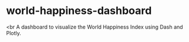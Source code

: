 # world-happiness-dashboard
<br
A dashboard to visualize the World Happiness Index using Dash and Plotly.

